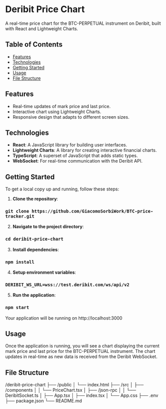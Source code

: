 # Deribit Price Chart

A real-time price chart for the BTC-PERPETUAL instrument on Deribit, built with React and Lightweight Charts.

## Table of Contents

- [Features](#features)
- [Technologies](#technologies)
- [Getting Started](#getting-started)
- [Usage](#usage)
- [File Structure](#file-structure)

## Features

- Real-time updates of mark price and last price.
- Interactive chart using Lightweight Charts.
- Responsive design that adapts to different screen sizes.

## Technologies

- **React**: A JavaScript library for building user interfaces.
- **Lightweight Charts**: A library for creating interactive financial charts.
- **TypeScript**: A superset of JavaScript that adds static types.
- **WebSocket**: For real-time communication with the Deribit API.

## Getting Started

To get a local copy up and running, follow these steps:

1. **Clone the repository**:

### `git clone https://github.com/GiacomoSorbiWork/BTC-price-tracker.git`

2. **Navigate to the project directory**:

### `cd deribit-price-chart`

3. **Install dependencies**:

### `npm install`

4. **Setup environment variables**:

### `DERIBIT_WS_URL=wss://test.deribit.com/ws/api/v2`

5. **Run the application**:

### `npm start`

Your application will be running on http://localhost:3000

## Usage

Once the application is running, you will see a chart displaying the current mark price and last price for the BTC-PERPETUAL instrument. The chart updates in real-time as new data is received from the Deribit WebSocket.

## File Structure

/deribit-price-chart
├── /public
│   └── index.html
├── /src
│   ├── /components
│   │   └── PriceChart.tsx
│   ├── /json-rpc
│   │   └── DeribitSocket.ts
│   ├── App.tsx
│   ├── index.tsx
│   └── App.css
├── .env
├── package.json
└── README.md


